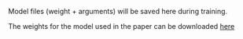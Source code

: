 Model files (weight + arguments) will be saved here during training.

The weights for the model used in the paper can be downloaded [here](https://cloud.lip6.fr/index.php/s/RutL5MG2a0fpv1F)